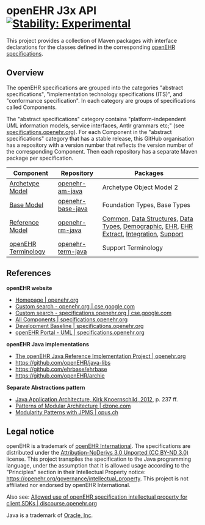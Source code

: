 # openEHR J3x API [![Stability: Experimental](https://masterminds.github.io/stability/experimental.svg)](https://masterminds.github.io/stability/experimental.html)

This project provides a collection of Maven packages with interface declarations for the classes defined in the corresponding [openEHR specifications](https://specifications.openehr.org/).

## Overview

The openEHR specifications are grouped into the categories "abstract specifications", "implementation technology specifications (ITS)", and "conformance specification". In each category are groups of specifications called Components.

The "abstract specifications" category contains "platform-independent UML information models, service interfaces, Antlr grammars etc;" (see [specifications.openehr.org](https://specifications.openehr.org)). For each Component in the "abstract specifications" category that has a stable release, this GitHub organisation has a repository with a version number that reflects the version number of the corresponding Component. Then each repository has a separate Maven package per specification.

| **Component**| **Repository** | **Packages** |
|---|---|---|
| [Archetype Model](https://specifications.openehr.org/releases/BASE/latest/architecture_overview.html#_archetype_model_component_am) | [openehr-am-java](https://github.com/openehr-java-api/openehr-am-java) | Archetype Object Model 2 |
| [Base Model](https://specifications.openehr.org/releases/BASE/latest/architecture_overview.html#_base_component_base) | [openehr-base-java](https://github.com/openehr-java-api/openehr-base-java) | Foundation Types, Base Types |
| [Reference Model](https://specifications.openehr.org/releases/BASE/latest/architecture_overview.html#_reference_model_component_rm) | [openehr-rm-java](https://github.com/openehr-java-api/openehr-rm-java) | [Common](https://openehr-java-api.github.io/openehr-rm-java/javadocs/openehr-rm-common/index.html), [Data Structures](https://openehr-java-api.github.io/openehr-rm-java/javadocs/openehr-rm-data-structures/index.html), [Data Types](https://openehr-java-api.github.io/openehr-rm-java/javadocs/openehr-rm-data-types/index.html), [Demographic](https://openehr-java-api.github.io/openehr-rm-java/javadocs/openehr-rm-demographic/index.html), [EHR](https://openehr-java-api.github.io/openehr-rm-java/javadocs/openehr-rm-ehr/index.html), [EHR Extract](https://openehr-java-api.github.io/openehr-rm-java/javadocs/openehr-rm-ehr-extract/index.html), [Integration](https://openehr-java-api.github.io/openehr-rm-java/javadocs/openehr-rm-integration/index.html), [Support](https://openehr-java-api.github.io/openehr-rm-java/javadocs/openehr-rm-support/index.html) |
| [openEHR Terminology](https://specifications.openehr.org/releases/BASE/latest/architecture_overview.html#_terminology_in_openehr) | [openehr-term-java](https://github.com/openehr-java-api/openehr-term-java) | Support Terminology |

## References

**openEHR website**

- [Homepage | openehr.org](https://www.openehr.org) 
- [Custom search - openehr.org | cse.google.com](https://cse.google.com/cse?cx=b137c0ed42c6742ba) 
- [Custom search - specifications.openehr.org | cse.google.com](https://cse.google.com/cse?cx=25af888cc5a66491c)
- [All Components | specifications.openehr.org](https://specifications.openehr.org/components)
- [Development Baseline | specifications.openehr.org](https://specifications.openehr.org/development_baseline)
- [openEHR Portal - UML | specifications.openehr.org](https://specifications.openehr.org/releases/UML/latest/index.html)

**openEHR Java implementations**

- [The openEHR Java Reference Implementation Project | openehr.org](https://www.openehr.org/publications/health_ict/R-Chen-etal-openEHR-Java-Impl-Medinfo2007-2007-03-31.pdf)
- https://github.com/openEHR/java-libs
- https://github.com/ehrbase/ehrbase
- https://github.com/openEHR/archie

**Separate Abstractions pattern**

- [Java Application Architecture, Kirk Knoernschild, 2012](https://www.google.com/books/edition/Java_Application_Architecture/iOtwFoU1Dt4C?hl=en), p. 237 ff.
- [Patterns of Modular Architecture | dzone.com](https://dzone.com/refcardz/patterns-modular-architecture)
- [Modularity Patterns with JPMS | opus.ch](https://opus.ch/modularity-patterns-with-jpms-abstractions)

## Legal notice

openEHR is a trademark of [openEHR International](https://openehr.org/about/contacts).
The specifications are distributed under the [Attribution-NoDerivs 3.0 Unported (CC BY-ND 3.0)](https://creativecommons.org/licenses/by-nd/3.0/deed.en_GB) license.
This project transpiles the specification to the Java programming language, under the assumption that it is allowed usage according to the "Principles" section in their Intellectual Property notice: https://openehr.org/governance/intellectual_property.
This project is not affiliated nor endorsed by openEHR International.

Also see: [Allowed use of openEHR specification intellectual property for client SDKs | discourse.openehr.org](https://discourse.openehr.org/t/allowed-use-of-openehr-specification-intellectual-property-for-client-sdks/4001/1)

Java is a trademark of [Oracle, Inc](https://www.oracle.com/legal/trademarks.html).
